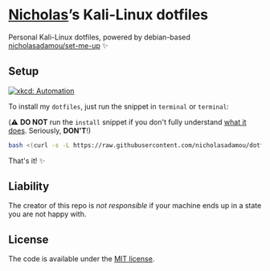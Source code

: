 # [Nicholas](https://github.com/nicholasadamou)’s Kali-Linux dotfiles

Personal Kali-Linux dotfiles, powered by debian-based [nicholasadamou/set-me-up](https://github.com/nicholasadamou/set-me-up/tree/debian) ✨

## Setup

[![xkcd: Automation](http://imgs.xkcd.com/comics/automation.png)](http://xkcd.com/1319/)

To install my `dotfiles`, just run the snippet in `terminal` or `terminal`:

(⚠️ **DO NOT** run the `install` snippet if you don't fully
understand [what it does](.dotfiles/tag-kali/.modules/install.sh). Seriously, **DON'T**!)

```bash
bash <(curl -s -L https://raw.githubusercontent.com/nicholasadamou/dotfiles/kali-linux/.dotfiles/tag-kali/modules/install.sh) --git
```

That's it! ✨

## Liability

The creator of this repo is _not responsible_ if your machine ends up in a state you are not happy with.

## License

The code is available under the [MIT license](LICENSE).
